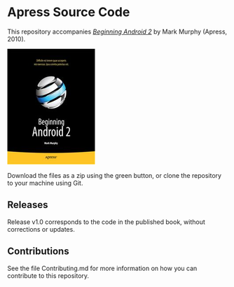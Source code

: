 # Apress Source Code

This repository accompanies [*Beginning Android 2*](http://www.apress.com/9781430226291) by Mark Murphy (Apress, 2010).

![Cover image](9781430226291.jpg)

Download the files as a zip using the green button, or clone the repository to your machine using Git.

## Releases

Release v1.0 corresponds to the code in the published book, without corrections or updates.

## Contributions

See the file Contributing.md for more information on how you can contribute to this repository.
